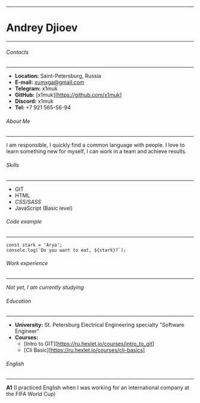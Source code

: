********************
# Andrey Djioev


********************


###### Contacts
********************
* **Location:** Saint-Petersburg, Russia
* **E-mail:** xumxga@gmail.com
* **Telegram:** x1muk
* **GitHub:** [x1muk][https://github.com/x1muk]
* **Discord:** x1muk
* **Tel:** +7 921 565-56-94


###### About Me
********************
I am responsible, I quickly find a common language with people. 
I love to learn something new for myself, I can work in a team and achieve results.


###### Skills
********************
* GIT
* HTML
* *CSS/SASS*
* JavaScript (Basic level)


###### Code example
********************
```
const stark = 'Arya';
console.log(`Do you want to eat, ${stark}?`);
```


###### Work experience
********************
*Not yet, I am currently studying*


###### Education
********************
* **University:** St. Petersburg Electrical Engineering specialty "Software Engineer"
* **Courses:**
    + [Intro to GIT][https://ru.hexlet.io/courses/intro_to_git]
    + [Cli Basic][https://ru.hexlet.io/courses/cli-basics]

###### English
********************
**A1** (I practiced English when I was working for an international company at the FIFA World Cup)